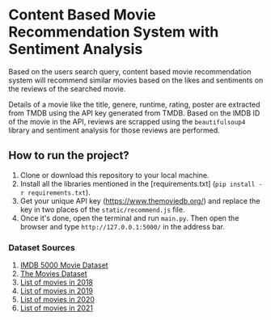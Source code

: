 # Content Based Movie Recommendation System with Sentiment Analysis

Based on the users search query, content based movie recommendation system will recommend similar movies based on the likes and sentiments on the reviews of the searched movie.

Details of a movie like the title, genere, runtime, rating, poster are extracted from TMDB using the API key generated from TMDB. Based on the IMDB ID of the movie in the API, reviews are scrapped using the `beautifulsoup4` library and sentiment analysis for those reviews are performed.

## How to run the project?

1. Clone or download this repository to your local machine.
2. Install all the libraries mentioned in the [requirements.txt] (`pip install -r requirements.txt`).
3. Get your unique API key (https://www.themoviedb.org/) and replace the key in two places of the `static/recommend.js` file.
4. Once it's done, open the terminal and run `main.py`. Then open the browser and type `http://127.0.0.1:5000/` in the address bar.

### Dataset Sources 

1. [IMDB 5000 Movie Dataset](https://www.kaggle.com/carolzhangdc/imdb-5000-movie-dataset)
2. [The Movies Dataset](https://www.kaggle.com/rounakbanik/the-movies-dataset)
3. [List of movies in 2018](https://en.wikipedia.org/wiki/List_of_American_films_of_2018)
4. [List of movies in 2019](https://en.wikipedia.org/wiki/List_of_American_films_of_2019)
5. [List of movies in 2020](https://en.wikipedia.org/wiki/List_of_American_films_of_2020)
6. [List of movies in 2021](https://en.wikipedia.org/wiki/List_of_American_films_of_2021)

